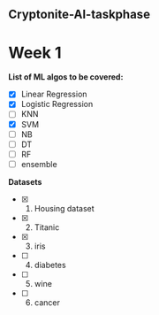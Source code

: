 ﻿## Cryptonite-AI-taskphase

# Week 1

**List of ML algos to be covered:**
- [x] Linear Regression
- [x] Logistic Regression
- [ ] KNN 
- [x] SVM 
- [ ] NB 
- [ ] DT 
- [ ] RF 
- [ ] ensemble 

**Datasets**

- [x] 1. Housing dataset
- [x] 2. Titanic
- [x] 3. iris
- [ ] 4. diabetes
- [ ] 5. wine 
- [ ] 6. cancer
